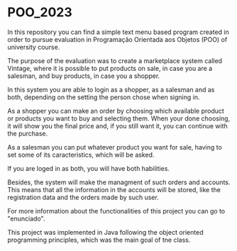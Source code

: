 # POO_2023

In this repository you can find a simple text menu based program created in order to pursue evaluation in Programação Orientada aos Objetos (POO) of university course.

The purpose of the evaluation was to create a marketplace system called Vintage, where it is possible to put products on sale, in case you are a salesman, and buy 
products, in case you a shopper.

In this system you are able to login as a shopper, as a salesman and as both, depending on the setting the person chose when signing in. 

As a shopper you can make an order by choosing which available product or products you want to buy and selecting them. When your done choosing, it will show you the
final price and, if you still want it, you can continue with the purchase.

As a salesman you can put whatever product you want for sale, having to set some of its caracteristics, which will be asked.

If you are loged in as both, you will have both habilities.

Besides, the system will make the managment of such orders and accounts. This means that all the information in the accounts will be stored, like the registration 
data and the orders made by such user. 

For more information about the functionalities of this project you can go to "enunciado".

This project was implemented in Java following the object oriented programming principles, which was the main goal of tne class.
